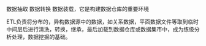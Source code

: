 数据抽取 数据转换 数据装载，它是构建数据仓库的重要环境

ETL负责将分布的，异构数据源中的数据，如关系数据，平面数据文件等取到临时中间层后进行清洗，转换，继承，最后加载到数据仓库或数据集市中，成为练级分析处理，数据挖掘的基础。

